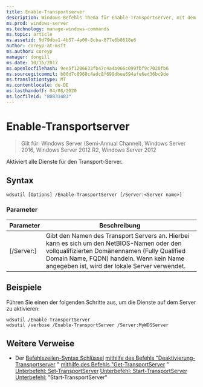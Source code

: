 ```yaml
---
title: Enable-Transportserver
description: Windows-Befehls Thema für Enable-Transportserver, mit dem alle Dienste für den Transport Server aktiviert werden.
ms.prod: windows-server
ms.technology: manage-windows-commands
ms.topic: article
ms.assetid: 9d79dba1-4b57-4a00-8cba-877e6b8618e6
author: coreyp-at-msft
ms.author: coreyp
manager: dongill
ms.date: 10/16/2017
ms.openlocfilehash: 9ee5f1206633fb47c4a4b066c099fbf9c7020fb6
ms.sourcegitcommit: b00d7c8968c4adc8f699dbee694afe6ed36bc9de
ms.translationtype: MT
ms.contentlocale: de-DE
ms.lasthandoff: 04/08/2020
ms.locfileid: "80831483"
---
```

# <a name="enable-transportserver"></a>Enable-Transportserver

>Gilt für: Windows Server (Semi-Annual Channel), Windows Server 2016, Windows Server 2012 R2, Windows Server 2012

Aktiviert alle Dienste für den Transport-Server.

## <a name="syntax"></a>Syntax
```
wdsutil [Options] /Enable-TransportServer [/Server:<Server name>]
```
### <a name="parameters"></a>Parameter
|Parameter|Beschreibung|
|-------|--------|
|[/Server:<Server name>]|Gibt den Namen des Transport Servers an. Hierbei kann es sich um den NetBIOS-Namen oder den vollqualifizierten Domänennamen (Fully Qualified Domain Name, FQDN) handeln. Wenn kein Name angegeben ist, wird der lokale Server verwendet.|
## <a name="examples"></a><a name=BKMK_examples></a>Beispiele
Führen Sie einen der folgenden Schritte aus, um die Dienste auf dem Server zu aktivieren:
```
wdsutil /Enable-TransportServer
wdsutil /verbose /Enable-TransportServer /Server:MyWDSServer
```
## <a name="additional-references"></a>Weitere Verweise
- Der [Befehlszeilen-Syntax Schlüssel](command-line-syntax-key.md)
[mithilfe des Befehls "Deaktivierung-Transportserver](using-the-disable-transportserver-command.md) "
[mithilfe des Befehls "Get-TransportServer](using-the-get-transportserver-command.md) "
[Unterbefehl: Set-TransportServer](subcommand-set-transportserver.md)
[Unterbefehl: Start-TransportServer](subcommand-start-transportserver.md)
[Unterbefehl:](subcommand-stop-transportserver.md) "Start-TransportServer"
